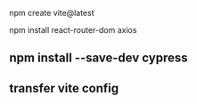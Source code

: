 
npm create vite@latest

npm install react-router-dom axios

npm install --save-dev cypress
-------------------------------
transfer vite config
------------------------------
